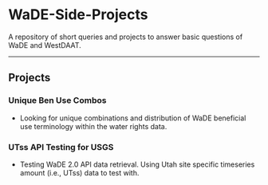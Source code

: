 # WaDE-Side-Projects
A repository of short queries and projects to answer basic questions of WaDE and WestDAAT.

***
## Projects
### Unique Ben Use Combos
- Looking for unique combinations and distribution of WaDE beneficial use terminology within the water rights data.


### UTss API Testing for USGS
- Testing WaDE 2.0 API data retrieval.  Using Utah site specific timeseries amount (i.e., UTss) data to test with.